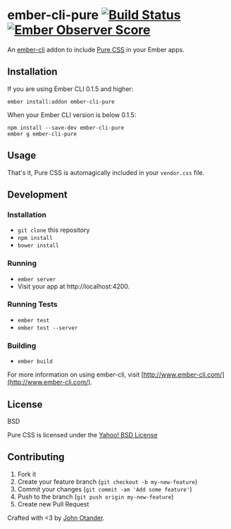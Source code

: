 # ember-cli-pure [![Build Status](https://travis-ci.org/johnotander/ember-cli-pure.svg?branch=master)](https://travis-ci.org/johnotander/ember-cli-pure) [![Ember Observer Score](http://emberobserver.com/badges/ember-cli-pure.svg)](http://emberobserver.com/addons/ember-cli-pure)

An [ember-cli](http://ember-cli.com) addon to include [Pure CSS](http://purecss.io) in your Ember apps.

## Installation

If you are using Ember CLI 0.1.5 and higher:

```
ember install:addon ember-cli-pure
```

When your Ember CLI version is below 0.1.5:

```
npm install --save-dev ember-cli-pure
ember g ember-cli-pure
```

## Usage

That's it, Pure CSS is automagically included in your `vendor.css` file.

## Development

### Installation

* `git clone` this repository
* `npm install`
* `bower install`

### Running

* `ember server`
* Visit your app at http://localhost:4200.

### Running Tests

* `ember test`
* `ember test --server`

### Building

* `ember build`

For more information on using ember-cli, visit [http://www.ember-cli.com/](http://www.ember-cli.com/).

## License

BSD

Pure CSS is licensed under the [Yahoo! BSD License](https://github.com/yahoo/pure/blob/master/LICENSE.md)

## Contributing

1. Fork it
2. Create your feature branch (`git checkout -b my-new-feature`)
3. Commit your changes (`git commit -am 'Add some feature'`)
4. Push to the branch (`git push origin my-new-feature`)
5. Create new Pull Request

Crafted with <3 by [John Otander](http://johnotander.com).
